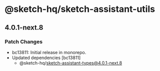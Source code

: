 # @sketch-hq/sketch-assistant-utils

## 4.0.1-next.8
### Patch Changes

- bc13811: Initial release in monorepo.
- Updated dependencies [bc13811]
  - @sketch-hq/sketch-assistant-types@4.0.1-next.8
